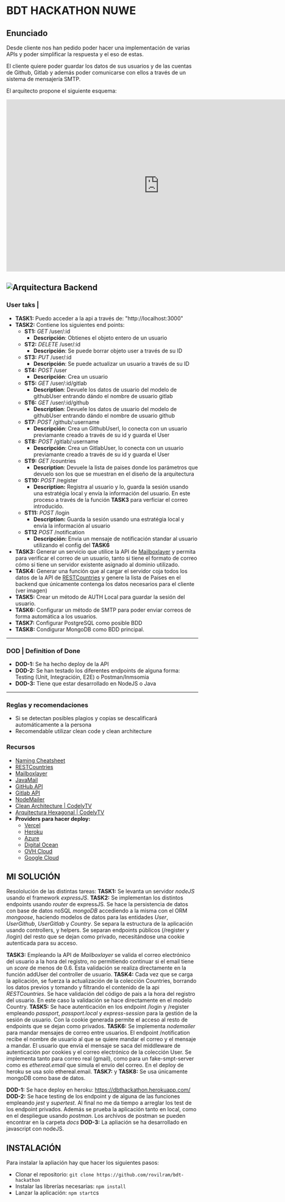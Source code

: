 # BDT HACKATHON NUWE

## Enunciado 

Desde cliente nos han pedido poder hacer una implementación de varias APIs y poder simplificar la respuesta y el eso de estas.

El cliente quiere poder guardar los datos de sus usuarios y de las cuentas de Github, Gitlab y además poder comunicarse con ellos a través de un sistema de mensajería SMTP.

El arquitecto propone el siguiente esquema:

<iframe style="border: 1px solid rgba(0, 0, 0, 0.1);" width="800" height="450" src="https://www.figma.com/embed?embed_host=share&url=https%3A%2F%2Fwww.figma.com%2Ffile%2FeS3YIa01yjhCUw2DZ8sFHB%2FBDTDesign%3Fnode-id%3D75%253A38" allowfullscreen></iframe>

![Arquitectura Backend](./backend.png)
----
### User taks | 

- **TASK1:** Puedo acceder a la api a través de: "http://localhost:3000"
- **TASK2:** Contiene los siguientes end points:
    - **ST1:** *GET* /user/:id
        - **Descripción**: Obtienes el objeto entero de un usuario
    - **ST2:** *DELETE* /user/:id
        - **Descripción**: Se puede borrar objeto user a través de su ID
    - **ST3:** *PUT* /user/:id
        - **Descripción**: Se puede actualizar un usuario a través de su ID
    - **ST4:** *POST* /user 
        - **Descripción**: Crea un usuario 
    - **ST5:** *GET* /user/:id/gitlab
        - **Description**: Devuele los datos de usuario del modelo de githubUser entrando dándo el nombre de usuario gitlab
    - **ST6:** *GET* /user/:id/github
        - **Description**: Devuele los datos de usuario del modelo de githubUser entrando dándo el nombre de usuario github    
    - **ST7:** *POST* /github/:username
        - **Descripción**: Crea un GithubUserl, lo conecta con un usuario previamante creado a través de su id y guarda el User
    - **ST8:** *POST* /gitlab/:username
        - **Descripción**: Crea un GitlabUser, lo conecta con un usuario previamante creado a través de su id y guarda el User
    - **ST9:** *GET* /countries
        - **Description**: Devuele la lista de paises donde los parámetros que devuelo son los que se muestran en el diseño de la arquitectura
    - **ST10:** *POST* /register
        - **Description:** Registra al usuario y lo, guarda la sesión usando una estratégia local y envía la información del usuario. En este proceso a través de la función **TASK3** para verficiar el correo introducido.
    - **ST11:** *POST* /login
        - **Description:** Guarda la sesión usando una estratégia local y envía la información al usuario
    - **ST12** *POST* /notification
        - **Descripción:** Envía un mensaje de notificación standar al usuario utilizando el config del **TASK6**
- **TASK3:** Generar un servicio que utilice la API de [Mailboxlayer](https://mailboxlayer.com/) y permita para verificar el correo de un usuario, tanto si tiene el formato de correo cómo si tiene un servidor existente asignado al dominio utilizado. 
- **TASK4:** Generar una función que al cargar el servidor coja todos los datos de la API de [RESTCountries](https://restcountries.eu/) y genere la lista de Paises en el backend que únicamente contenga los datos necesarios para el cliente (ver imagen)
- **TASK5:** Crear un método de AUTH Local para guardar la sesión del usuario.
- **TASK6:** Configurar un método de SMTP para poder enviar correos de forma automática a los usuarios.
- **TASK7:** Configurar PostgreSQL como posible BDD
- **TASK8:** Condigurar MongoDB como BDD principal.

----

### DOD | Definition of Done

- **DOD-1:** Se ha hecho deploy de la API
- **DOD-2:** Se han testado los diferentes endpoints de alguna forma: Testing (Unit, Integracióin, E2E) o Postman/Inmsomia
- **DOD-3:** Tiene que estar desarrollado en NodeJS o Java

---

### Reglas y recomendaciones 

- Si se detectan posibles plagios y copias se descalificará automáticamente a la persona
- Recomendable utilizar clean code y clean architecture


### Recursos
- [Naming Cheatsheet](https://github.com/gagocarrilloedgar/naming-cheatsheet)
- [RESTCountries](https://restcountries.eu/)
- [Mailboxlayer](https://mailboxlayer.com/)
- [JavaMail](https://javaee.github.io/javamail/)
- [GitHub API](https://docs.github.com/es/rest)
- [Gitlab API](https://docs.gitlab.com/ee/api/)
- [NodeMailer](https://nodemailer.com/about/)
- [Clean Architecture | CodelyTV](https://www.youtube.com/watch?v=y3MWfPDmVqo)
- [Arquitectura Hexagonal | CodelyTV](https://www.youtube.com/watch?v=GZ9ic9QSO5U)
- **Providers para hacer deploy:**
    - [Vercel](https://vercel.com/)
    - [Heroku](https://www.heroku.com/)
    - [Azure](https://azure.microsoft.com/es-es/)
    - [Digital Ocean](https://www.digitalocean.com/)
    - [OVH Cloud](https://www.ovh.es/)
    - [Google Cloud](https://cloud.google.com/)


## MI SOLUCIÓN

Resololución de las distintas tareas:
**TASK1:** Se levanta un servidor *nodeJS* usando el framework *expressJS*.
**TASK2:** Se implementan los distintos endpoints usando *router* de expressJS. Se hace la persistencia de datos con base de datos noSQL *mongoDB* accediendo a la misma con el ORM *mongoose*, haciendo modelos de datos para las entidades *User*, *UserGithub*, *UserGitlab* y *Country*.
Se separa la estructura de la aplicación usando controllers, y helpers. Se separan endpoints públicos (/register y /login) del resto que se dejan como privado, necesitándose una cookie autenticada para su acceso.

**TASK3:** Empleando la API de *Mailboxlayer* se valida el correo electrónico del usuario a la hora del registro, no permitiendo continuar si el email tiene un *score* de menos de 0.6. Esta validación se realiza directamente en la función addUser del controller de usuario.
**TASK4:** Cada vez que se carga la aplicación, se fuerza la actualización de la colección Countries, borrando los datos previos y tomando y filtrando el contenido de la api *RESTCountries*.
Se hace validación del código de pais a la hora del registro del usuario. En este caso la validación se hace directamente en el modelo Country.
**TASK5:** Se hace autenticación en los endpoint /login y /register empleando *passport*, *passport.local* y *express-session* para la gestión de la sesión de usuario. Con la cookie generada permite el acceso al resto de endpoints que se dejan como privados.
**TASK6:** Se implementa *nodemailer* para mandar mensajes de correo entre usuarios. El endpoint /notification recibe el nombre de usuario al que se quiere mandar el correo y el mensaje a mandar. El usuario que envía el mensaje se saca del middleware de autenticación por cookies y el correo electrónico de la colección User.
Se implementa tanto para correo real (gmail), como para un fake-smpt-server como es *ethereal.email* que simula el envío del correo. En el deploy de heroku se usa solo ethereal.email.
**TASK7:** y **TASK8:** Se usa únicamente mongoDB como base de datos.


**DOD-1:** Se hace deploy en heroku: https://dbthackathon.herokuapp.com/
**DOD-2:** Se hace testing de los endpoint y de alguna de las funciones empleando *jest* y *supertest*. Al final no me da tiempo a arreglar los test de los endpoint privados.
 Además se prueba la aplicación tanto en local, como en el despliegue usando *postman*. Los archivos de postman se pueden encontrar en la carpeta *docs*
**DOD-3:** La apliación se ha desarrollado en javascript con nodeJS.

## INSTALACIÓN
Para instalar la apliación hay que hacer los siguientes pasos:
* Clonar el repositorio: ```git clone https://github.com/rovilram/bdt-hackathon```
* Instalar las librerías necesarias: ```npm install```
* Lanzar la aplicación: ```npm start```cs